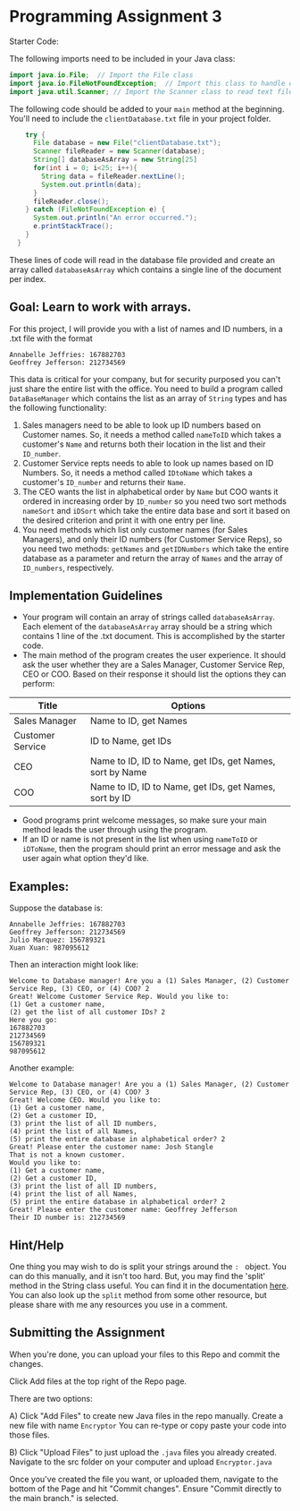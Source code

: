 # Programming Assignment 3

Starter Code:

The following imports need to be included in your Java class:

```java
import java.io.File;  // Import the File class
import java.io.FileNotFoundException;  // Import this class to handle errors
import java.util.Scanner; // Import the Scanner class to read text files
```

The following code should be added to your `main` method at the beginning. You'll need to include the `clientDatabase.txt` file in your project folder.

```java
    try {
      File database = new File("clientDatabase.txt");
      Scanner fileReader = new Scanner(database);
      String[] databaseAsArray = new String[25]
      for(int i = 0; i<25; i++){
        String data = fileReader.nextLine();
        System.out.println(data);
      }
      fileReader.close();
    } catch (FileNotFoundException e) {
      System.out.println("An error occurred.");
      e.printStackTrace();
    }
  }
 ```
 
 These lines of code will read in the database file provided and create an array called `databaseAsArray` which contains a single line of the document per index.

## Goal: Learn to work with arrays.

For this project, I will provide you with a list of names and ID numbers, in a .txt file with the format

```
Annabelle Jeffries: 167882703
Geoffrey Jefferson: 212734569
```
This data is critical for your company, but for security purposed you can't just share the entire list with the office. You need to build a program called `DataBaseManager` which contains the list as an array of `String` types and has the following functionality:

1) Sales managers need to be able to look up ID numbers based on Customer names. So, it needs a method called `nameToID` which takes a customer's `Name` and returns both their location in the list and their `ID_number`. 
2) Customer Service repts needs to able to look up names based on ID Numbers. So, it needs a method called `IDtoName` which takes a customer's `ID_number` and returns their `Name`. 
3) The CEO wants the list in alphabetical order by `Name` but COO wants it ordered in increasing order by `ID_number` so you need two sort methods `nameSort` and `iDSort` which take the entire data base and sort it based on the desired criterion and print it with one entry per line.
4) You need methods which list only customer names (for Sales Managers), and only their ID numbers (for Customer Service Reps), so you need two methods: `getNames` and `getIDNumbers` which take the entire database as a parameter and return the array of `Names` and the array of `ID_numbers`, respectively. 

## Implementation Guidelines

- Your program will contain an array of strings called `databaseAsArray`. Each element of the `databaseAsArray` array should be a string which contains 1 line of the .txt document. This is accomplished by the starter code.
- The main method of the program creates the user experience. It should ask the user whether they are a Sales Manager, Customer Service Rep, CEO or COO. Based on their response it should list the options they can perform:

| Title | Options |
| ------| ---------|
| Sales Manager | Name to ID, get Names |
|Customer Service | ID to Name, get IDs|
|CEO | Name to ID, ID to Name, get IDs, get Names, sort by Name|
|COO | Name to ID, ID to Name, get IDs, get Names, sort by ID|

 - Good programs print welcome messages, so make sure your main method leads the user through using the program. 
 - If an ID or name is not present in the list when using `nameToID` or `iDToName`, then the program should print an error message and ask the user again what option they'd like. 

## Examples:

Suppose the database is:

```
Annabelle Jeffries: 167882703
Geoffrey Jefferson: 212734569
Julio Marquez: 156789321
Xuan Xuan: 987095612
```

Then an interaction might look like:

```
Welcome to Database manager! Are you a (1) Sales Manager, (2) Customer Service Rep, (3) CEO, or (4) COO? 2
Great! Welcome Customer Service Rep. Would you like to: 
(1) Get a customer name,
(2) get the list of all customer IDs? 2
Here you go:
167882703
212734569
156789321
987095612
```

Another example:

```
Welcome to Database manager! Are you a (1) Sales Manager, (2) Customer Service Rep, (3) CEO, or (4) COO? 3
Great! Welcome CEO. Would you like to: 
(1) Get a customer name, 
(2) Get a customer ID, 
(3) print the list of all ID numbers, 
(4) print the list of all Names,
(5) print the entire database in alphabetical order? 2
Great! Please enter the customer name: Josh Stangle
That is not a known customer. 
Would you like to: 
(1) Get a customer name, 
(2) Get a customer ID, 
(3) print the list of all ID numbers, 
(4) print the list of all Names,
(5) print the entire database in alphabetical order? 2
Great! Please enter the customer name: Geoffrey Jefferson
Their ID number is: 212734569
```

## Hint/Help
One thing you may wish to do is split your strings around the `: ` object. You can do this manually, and it isn't too hard. But, you may find the 'split' method in the String class useful. You can find it in the documentation [here](https://docs.oracle.com/javase/7/docs/api/java/lang/String.html). You can also look up the `split` method from some other resource, but please share with me any resources you use in a comment. 

## Submitting the Assignment

When you're done, you can upload your files to this Repo and commit the changes.

Click Add files at the top right of the Repo page.

There are two options:

A) Click "Add Files" to create new Java files in the repo manually. Create a new file with name `Encryptor` You can re-type or copy paste your code into those files.

B) Click "Upload Files" to just upload the `.java` files you already created. Navigate to the src folder on your computer and upload `Encryptor.java`

Once you've created the file you want, or uploaded them, navigate to the bottom of the Page and hit "Commit changes". Ensure "Commit directly to the main branch." is selected.


